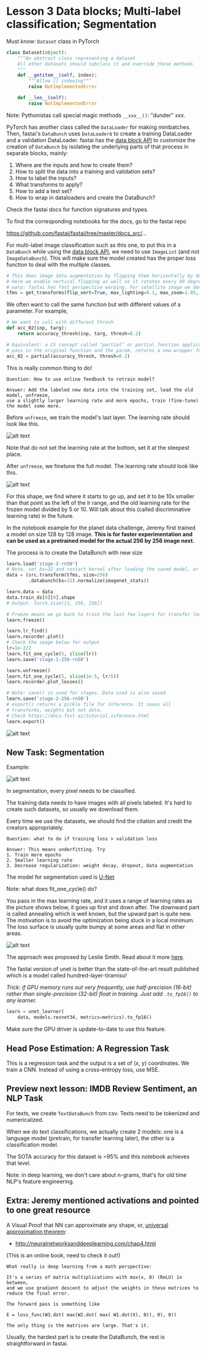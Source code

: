 # Lesson 3 Data blocks; Multi-label classification; Segmentation

Must know: `Dataset` class in PyTorch

```py
class Dataset(object):
    """An abstract class representing a dataset
    All other datasets should subclass it and override these methods
    """
    def __getitem__(self, index):
        """Allow [] indexing"""
        raise NotImplementedError

    def __len__(self):
        raise NotImplementedError
```

Note: Pythonistas call special magic methods `__xxx__()`: "dunder" xxx.

PyTorch has another class called the `DataLoader` for making minibatches. Then, fastai's `DataBunch` uses `DataLoader`s to create a training DataLoader and a validation DataLoader. fastai has the [data block API](https://docs.fast.ai/data_block.html) to customize the creation of `DataBunch` by isolating the underlying parts of that process in separate blocks, mainly:

1. Where are the inputs and how to create them?
2. How to split the data into a training and validation sets?
3. How to label the inputs?
4. What transforms to apply?
5. How to add a test set?
6. How to wrap in dataloaders and create the DataBunch?

Check the fastai docs for function signatures and types.

To find the corresponding notebooks for the docs, go to the fastai repo

https://github.com/fastai/fastai/tree/master/docs_src/...

For multi-label image classification such as this one, to put this in a `DataBunch` while using the [data block API](https://docs.fast.ai/data_block.html), we need to use `ImageList` (and not `ImageDataBunch`). This will make sure the model created has the proper loss function to deal with the multiple classes.

```py
# This does image data augmentation by flipping them horizontally by default.
# Here we enable vertical flipping as well so it rotates every 90 degrees left and right, so 8 possible settings.
# warp: fastai has fast perspective warping. For satellite image we don't need warping
tfms = get_transforms(flip_vert=True, max_lighting=0.1, max_zoom=1.05, max_warp=0.)
```

We often want to call the same function but with different values of a parameter. For example,

```py
# We want to call with different thresh
def acc_02(inp, targ):
    return accuracy_thresh(inp, targ, thresh=0.2)

# Equivalent: a CS concept called "partial" or partial function application,
# pass in the original function and the param, returns a new wrapper function (py3)
acc_02 = partial(accuracy_thresh, thresh=0.2)
```

This is really common thing to do!

```
Question: How to use online feedback to retrain model?

Answer: Add the labeled new data into the training set, load the old model, unfreeze,
use a slightly larger learning rate and more epochs, train (fine-tune) the model some more.
```

Before `unfreeze`, we train the model's last layer. The learning rate should look like this.

![alt text](./images/lr-before-unfreeze.png "Learning rate before unfreeze")

Note that do not set the learning rate at the bottom, set it at the steepest place.

After `unfreeze`, we finetune the full model. The learning rate should look like this.

![alt text](./images/lr-after-unfreeze.png "Learning rate after unfreeze")

For this shape, we find where it starts to go up, and set it to be 10x smaller than that point as the left of the lr range, and the old learning rate for the frozen model divided by 5 or 10. Will talk about this (called discriminative learning rate) in the future.

In the notebook example for the planet data challenge, Jeremy first trained a model on size 128 by 128 image. **This is for faster experimentation and can be used as a pretrained model for the actual 256 by 256 image next.**

The process is to create the DataBunch with new size

```py
learn.load('stage-2-rn50')
# Note, set bs=32 and restart kernel after loading the saved model, or GPU can run out of memory
data = (src.transform(tfms, size=256)
        .databunch(bs=32).normalize(imagenet_stats))

learn.data = data
data.train_ds[0][0].shape
# Output: torch.Size([3, 256, 256])

# Freeze means we go back to train the last few layers for transfer learning
learn.freeze()

learn.lr_find()
learn.recorder.plot()
# Check the image below for output
lr=1e-2/2
learn.fit_one_cycle(5, slice(lr))
learn.save('stage-1-256-rn50')

learn.unfreeze()
learn.fit_one_cycle(5, slice(1e-5, lr/5))
learn.recorder.plot_losses()

# Note: save() is used for stages. Data used is also saved
learn.save('stage-2-256-rn50')
# export() returns a pickle file for inference. It saves all
# transforms, weights but not data.
# Check https://docs.fast.ai/tutorial.inference.html
learn.export()
```

![alt text](./images/lr-before-unfreeze-256.png "Learning rate after unfreeze")

## New Task: Segmentation

Example:

![alt text](./images/segmentation.png "Learning rate after unfreeze")

In segmentation, every pixel needs to be classified.

The training data needs to have images with all pixels labeled. It's hard to create such datasets, so usually we download them.

Every time we use the datasets, we should find the citation and credit the creators appropriately.

```
Question: what to do if training loss > validation loss

Answer: This means underfitting. Try
1. Train more epochs
2. Smaller learning rate
3. Decrease regularization: weight decay, dropout, data augmentation
```

The model for segmentation used is [U-Net](https://towardsdatascience.com/understanding-semantic-segmentation-with-unet-6be4f42d4b47)


Note: what does fit_one_cycle() do?

You pass in the max learning rate, and it uses a range of learning rates as the picture shows below, it goes up first and down after. The downward part is called annealing which is well known, but the upward part is quite new. The motivation is to avoid the optimization being stuck in a local minimum. The loss surface is usually quite bumpy at some areas and flat in other areas.

![alt text](./images/fitonecycle.png "Learning rate after unfreeze")

The approach was proposed by Leslie Smith. Read about it more [here](https://towardsdatascience.com/finding-good-learning-rate-and-the-one-cycle-policy-7159fe1db5d6).

The fastai version of unet is better than the state-of-the-art result published which is a model called hundred-layer-tiramisu!

*Trick: if GPU memory runs out very frequently, use half-precision (16-bit) rather than single-precision (32-bit) float in training. Just add `.to_fp16()` to any learner.*

```py
learn = unet_learner(
    data, models.resnet34, metrics=metrics).to_fp16()
```

Make sure the GPU driver is update-to-date to use this feature.

## Head Pose Estimation: A Regression Task

This is a regression task and the output is a set of (x, y) coordinates. We train a CNN. Instead of using a cross-entropy loss, use MSE.

## Preview next lesson: IMDB Review Sentiment, an NLP Task

For texts, we create `TextDataBunch` from csv. Texts need to be tokenized and numericalized.

When we do text classifications, we actually create 2 models: one is a language model (pretrain, for transfer learning later), the other is a classification model.

The SOTA accuracy for this dataset is ~95% and this notebook achieves that level.

Note: in deep learning, we don't care about n-grams, that's for old time NLP's feature engineering.

## Extra: Jeremy mentioned activations and pointed to one great resource

A Visual Proof that NN can approximate any shape, or, [universal approximation theorem](https://en.wikipedia.org/wiki/Universal_approximation_theorem):

- http://neuralnetworksanddeeplearning.com/chap4.html

(This is an online book, need to check it out!)

```
What really is deep learning from a math perspective:

It's a series of matrix multiplications with max(x, 0) (ReLU) in between,
and we use gradient descent to adjust the weights in these matrices to reduce the final error.

The forward pass is something like

E = loss_func(W3.dot( max(W2.dot( max( W1.dot(X), 0)), 0), 0))

The only thing is the matrices are large. That's it.
```

Usually, the hardest part is to create the DataBunch, the rest is straightforward in fastai.
